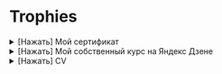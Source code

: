 # Trophies

<details>
  
  <summary>[Нажать] Мой сертификат</summary>

  ![Удостоверения_2_поток_Быков_Иван_Валентинович](https://user-images.githubusercontent.com/102910350/213617529-cc6e42d4-72d0-4802-a3d5-e55ba717e388.jpg)

</details>

 <details>
<summary>[Нажать] Мой собственный курс на Яндекс Дзене</summary>
https://dzen.ru/id/6345a4ca8353536217458353
 </details>

<details>
  
  <summary>[Нажать] CV</summary>
 
 [CV QA2.pdf](https://github.com/9697601836/Trophies/files/10463236/CV.QA2.pdf)

</details>
